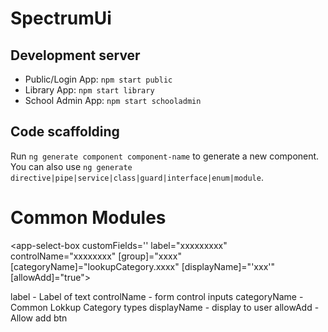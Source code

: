 # SpectrumUi


## Development server

- Public/Login App: `npm start public`
- Library App: `npm start library`
- School Admin App: `npm start schooladmin`


## Code scaffolding

Run `ng generate component component-name` to generate a new component. You can also use `ng generate directive|pipe|service|class|guard|interface|enum|module`.


# Common Modules
<app-select-box customFields='' label="xxxxxxxxx" controlName="xxxxxxxx" [group]="xxxx" [categoryName]="lookupCategory.xxxx" [displayName]="'xxx'" [allowAdd]="true"></app-select-box>

label - Label of text
controlName - form control inputs
categoryName - Common Lokkup Category types
displayName - display to user
allowAdd - Allow add btn
